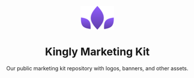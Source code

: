 <p align="center">
  <a href="https://kingly.cl">
    <img alt="Kingly" src="https://raw.githubusercontent.com/KinglyFinance/kingly-marketing-kit/main/images/kingly-icon.svg" height="64"/>
  </a>
</p>

<h1 align="center">
  Kingly Marketing Kit
</h1>

<p align="center">
  Our public marketing kit repository with logos, banners, and other assets.
</p>
